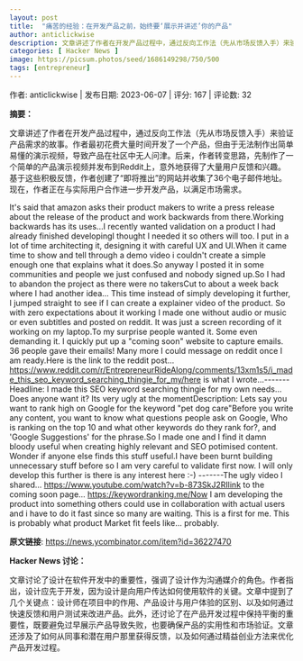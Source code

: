 ```yaml
---
layout: post
title:  "痛苦的经验：在开发产品之前，始终要‘展示并讲述’你的产品"
author: anticlickwise
description: 文章讲述了作者在开发产品过程中，通过反向工作法（先从市场反馈入手）来验证产品需求的故事。作者最初花费大量时间开发了一个产品，但由于无法制作出简单易懂的演示视频，导致产品在社区中无人问津。后来，作者转变思路，先制作了一个简单的产品演示视频并发布到Reddit上，意外地获得了大量用户反馈和兴趣。基于这些积极反馈，作者创建了“即将推出”的网站并收集了36个电子邮件地址。现在，作者正在与实际用户合作进一步开发产品，以满足市场需求。
categories: [ Hacker News ]
image: https://picsum.photos/seed/1686149298/750/500
tags: [entrepreneur]
---
```


作者: anticlickwise | 发布日期: 2023-06-07 | 评分: 167 | 评论数: 32

**摘要：**

文章讲述了作者在开发产品过程中，通过反向工作法（先从市场反馈入手）来验证产品需求的故事。作者最初花费大量时间开发了一个产品，但由于无法制作出简单易懂的演示视频，导致产品在社区中无人问津。后来，作者转变思路，先制作了一个简单的产品演示视频并发布到Reddit上，意外地获得了大量用户反馈和兴趣。基于这些积极反馈，作者创建了“即将推出”的网站并收集了36个电子邮件地址。现在，作者正在与实际用户合作进一步开发产品，以满足市场需求。

It's said that amazon asks their product makers to write a press release about the release of the product and work backwards from there.Working backwards has its uses...I recently wanted validation on a product I had already finished developingI thought I needed it so others will too. I put in a lot of time architecting it, designing it with careful UX and UI.When it came time to show and tell through a demo video i couldn't create a simple enough one that explains what it does.So anyway I posted it in some communities and people we just confused and nobody signed up.So I had to abandon the project as there were no takersCut to about a week back where I had another idea... This time instead of simply developing it further, I jumped straight to see if I can create a explainer video of the product. So with zero expectations about it working I made one without audio or music or even subtitles and posted on reddit.  It was just a screen recording of it working on my laptop.To my surprise people wanted it. Some even demanding it. I quickly put up a "coming soon" website to capture emails. 36 people gave their emails! Many more I could message on reddit once I am ready.Here is the link to the reddit post...
https://www.reddit.com/r/EntrepreneurRideAlong/comments/13xm1s5/i_made_this_seo_keyword_searching_thingie_for_my/here is what I wrote...-------
Headline: I made this SEO keyword searching thingie for my own needs... Does anyone want it? Its very ugly at the momentDescription: Lets say you want to rank high on Google for the keyword "pet dog care"Before you write any content, you want to know what questions people ask on Google, Who is ranking on the top 10 and what other keywords do they rank for?, and 'Google Suggestions' for the phrase.So I made one and I find it damn bloody useful when creating highly relevant and SEO potimised content. Wonder if anyone else finds this stuff useful.I have been burnt building unnecessary stuff before so I am very careful to validate first now. I will only develop this further is there is any interest here :-)
-------The ugly video I shared... https://www.youtube.com/watch?v=b-873SkJ2RIlink to the coming soon page... https://keywordranking.me/Now I am developing the product into something others could use in collaboration with actual users and i have to do it fast since so many are waiting. This is a first for me. This is probably what product Market fit feels like... probably.

**原文链接**: https://news.ycombinator.com/item?id=36227470

**Hacker News 讨论：**

文章讨论了设计在软件开发中的重要性，强调了设计作为沟通媒介的角色。作者指出，设计应先于开发，因为设计是向用户传达如何使用软件的关键。文章中提到了几个关键点：设计师在项目中的作用、产品设计与用户体验的区别、以及如何通过快速反馈和用户测试来改进产品。此外，还讨论了在产品开发过程中保持平衡的重要性，既要避免过早展示产品导致失败，也要确保产品的实用性和市场验证。文章还涉及了如何从同事和潜在用户那里获得反馈，以及如何通过精益创业方法来优化产品开发过程。

